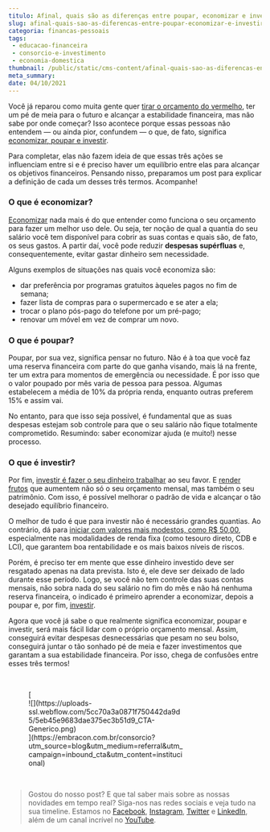 ```yaml
---
titulo: Afinal, quais são as diferenças entre poupar, economizar e investir?
slug: afinal-quais-sao-as-diferencas-entre-poupar-economizar-e-investir
categoria: financas-pessoais
tags:
 - educacao-financeira
 - consorcio-e-investimento
 - economia-domestica
thumbnail: /public/static/cms-content/afinal-quais-sao-as-diferencas-entre-poupar-economizar-e-investir.jpg
meta_summary: 
date: 04/10/2021
---
```

Você já reparou como muita gente quer [tirar o orçamento do vermelho](https://www.embracon.com.br/blog/planejamento-financeiro-um-guia-para-as-financas-nao-sairem-de-controle), ter um pé de meia para o futuro e alcançar a estabilidade financeira, mas não sabe por onde começar? Isso acontece porque essas pessoas não entendem — ou ainda pior, confundem — o que, de fato, significa [economizar, poupar e investir](https://www.embracon.com.br/blog/guardar-poupar-ou-investir-qual-a-diferenca-entre-os-termos).

Para completar, elas não fazem ideia de que essas três ações se influenciam entre si e é preciso haver um equilíbrio entre elas para alcançar os objetivos financeiros. Pensando nisso, preparamos um post para explicar a definição de cada um desses três termos. Acompanhe!

### O que é economizar?

[Economizar](https://www.embracon.com.br/blog/4-aplicativos-de-financas-para-te-ajudar-a-economizar-mais-dinheiro) nada mais é do que entender como funciona o seu orçamento para fazer um melhor uso dele. Ou seja, ter noção de qual a quantia do seu salário você tem disponível para cobrir as suas contas e quais são, de fato, os seus gastos. A partir daí, você pode reduzir **despesas supérfluas** e, consequentemente, evitar gastar dinheiro sem necessidade.

Alguns exemplos de situações nas quais você economiza são:

- dar preferência por programas gratuitos àqueles pagos no fim de semana;
- fazer lista de compras para o supermercado e se ater a ela;
- trocar o plano pós-pago do telefone por um pré-pago;
- renovar um móvel em vez de comprar um novo.

### O que é poupar?

Poupar, por sua vez, significa pensar no futuro. Não é à toa que você faz uma reserva financeira com parte do que ganha visando, mais lá na frente, ter um extra para momentos de emergência ou necessidade. É por isso que o valor poupado por mês varia de pessoa para pessoa. Algumas estabelecem a média de 10% da própria renda, enquanto outras preferem 15% e assim vai.

No entanto, para que isso seja possível, é fundamental que as suas despesas estejam sob controle para que o seu salário não fique totalmente comprometido. Resumindo: saber economizar ajuda (e muito!) nesse processo.

### O que é investir?

Por fim, [investir é fazer o seu dinheiro trabalhar](https://www.embracon.com.br/blog/conheca-4-opcoes-para-quem-quer-comecar-a-investir) ao seu favor. E [render frutos](https://www.embracon.com.br/blog/quais-sao-os-melhores-tipos-de-investimentos-atualmente-confira) que aumentem não só o seu orçamento mensal, mas também o seu patrimônio. Com isso, é possível melhorar o padrão de vida e alcançar o tão desejado equilíbrio financeiro.

O melhor de tudo é que para investir não é necessário grandes quantias. Ao contrário, dá para [iniciar com valores mais modestos, como R$ 50,00](https://www.embracon.com.br/blog/qual-o-melhor-investimento-para-r-50-r-500-ou-r-5000), especialmente nas modalidades de renda fixa (como tesouro direto, CDB e LCI), que garantem boa rentabilidade e os mais baixos níveis de riscos.

Porém, é preciso ter em mente que esse dinheiro investido deve ser resgatado apenas na data prevista. Isto é, ele deve ser deixado de lado durante esse período. Logo, se você não tem controle das suas contas mensais, não sobra nada do seu salário no fim do mês e não há nenhuma reserva financeira, o indicado é primeiro aprender a economizar, depois a poupar e, por fim, [investir](https://www.embracon.com.br/blog/entenda-como-comecar-a-investir-mesmo-com-pouco-dinheiro).

Agora que você já sabe o que realmente significa economizar, poupar e investir, será mais fácil lidar com o próprio orçamento mensal. Assim, conseguirá evitar despesas desnecessárias que pesam no seu bolso, conseguirá juntar o tão sonhado pé de meia e fazer investimentos que garantam a sua estabilidade financeira. Por isso, chega de confusões entre esses três termos!

‍

<figure class="w-richtext-figure-type-image w-richtext-align-center" style="max-width:310px">[<div>![](https://uploads-ssl.webflow.com/5cc70a3a0871f750442da9d5/5eb45e9683dae375ec3b51d9_CTA-Generico.png)</div>](https://embracon.com.br/consorcio?utm_source=blog&utm_medium=referral&utm_campaign=inbound_cta&utm_content=institucional)</figure>‍

> Gostou do nosso post? E que tal saber mais sobre as nossas novidades em tempo real? Siga-nos nas redes sociais e veja tudo na sua timeline. Estamos no [Facebook](https://www.facebook.com/embracon/), [Instagram](https://www.instagram.com/embraconoficial/), [Twitter](https://twitter.com/embracon) e [LinkedIn](https://www.linkedin.com/company/1018875/), além de um canal incrível no [YouTube](https://www.youtube.com/channel/UCL-Y0mv9zc73Iek48NLUBzQ).
